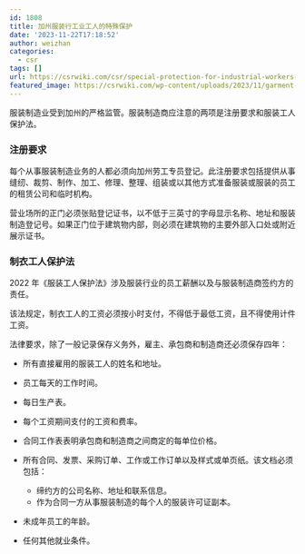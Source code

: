 ```yaml
---
id: 1808
title: 加州服装行工业工人的特殊保护
date: '2023-11-22T17:18:52'
author: weizhan
categories:
  - csr
tags: []
url: https://csrwiki.com/csr/special-protection-for-industrial-workers-in-californias-clothing-industry
featured_image: https://csrwiki.com/wp-content/uploads/2023/11/garment-worker-with-steel-glove.png
---
```


服装制造业受到加州的严格监管。服装制造商应注意的两项是注册要求和服装工人保护法。

### 注册要求

每个从事服装制造业务的人都必须向加州劳工专员登记。此注册要求包括提供从事缝纫、裁剪、制作、加工、修理、整理、组装或以其他方式准备服装或服装的员工的租赁公司和临时机构。

营业场所的正门必须张贴登记证书，以不低于三英寸的字母显示名称、地址和服装制造登记号。如果正门位于建筑物内部，则必须在建筑物的主要外部入口处或附近展示证书。

### 制衣工人保护法

2022 年《服装工人保护法》涉及服装行业的员工薪酬以及与服装制造商签约方的责任。

该法规定，制衣工人的工资必须按小时支付，不得低于最低工资，且不得使用计件工资。

法律要求，除了一般记录保存义务外，雇主、承包商和制造商还必须保存四年：

- 所有直接雇用的服装工人的姓名和地址。

- 员工每天的工作时间。

- 每日生产表。

- 每个工资期间支付的工资和费率。

- 合同工作表表明承包商和制造商之间商定的每单位价格。

- 所有合同、发票、采购订单、工作或工作订单以及样式或单页纸。该文档必须包括：

  - 缔约方的公司名称、地址和联系信息。
  - 作为合同一方从事服装制造的每个人的服装许可证副本。

- 未成年员工的年龄。

- 任何其他就业条件。
